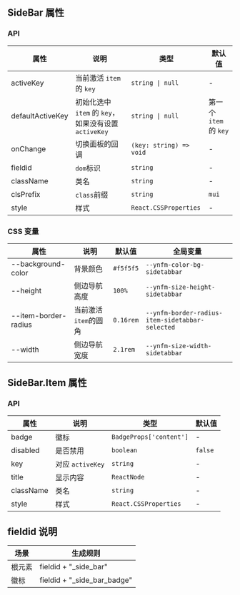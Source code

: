 ## SideBar 属性

### API

| 属性 | 说明 | 类型 | 默认值 |
| --- | --- | --- | --- |
| activeKey | 当前激活 `item` 的 `key` | `string \| null` | - |
| defaultActiveKey | 初始化选中 `item` 的 `key`，如果没有设置 `activeKey` | `string \| null` | 第一个 `item` 的 `key` |
| onChange | 切换面板的回调 | `(key: string) => void` | - |
| fieldid | `dom`标识 | `string` | - |
| className | 类名 | `string` | - |
| clsPrefix | `class`前缀 | `string` | `mui` |
| style | 样式 | `React.CSSProperties` | - |

### CSS 变量

| 属性                 | 说明                 | 默认值    | 全局变量 |
| -------------------- | -------------------- | --------- |  --------- |
| --background-color   | 背景颜色             | `#f5f5f5` | `--ynfm-color-bg-sidetabbar` |
| --height             | 侧边导航高度         | `100%`    | `--ynfm-size-height-sidetabbar` |
| --item-border-radius | 当前激活`item`的圆角 | `0.16rem`     | `--ynfm-border-radius-item-sidetabbar-selected` |
| --width              | 侧边导航宽度         | `2.1rem`   | `--ynfm-size-width-sidetabbar` |

## SideBar.Item 属性

### API

| 属性     | 说明             | 类型                    | 默认值  |
| -------- | ---------------- | ----------------------- | ------- |
| badge    | 徽标             | `BadgeProps['content']` | -       |
| disabled | 是否禁用         | `boolean`               | `false` |
| key      | 对应 `activeKey` | `string`                | -       |
| title    | 显示内容         | `ReactNode`             | -       |
| className | 类名 | `string` | - |
| style | 样式 | `React.CSSProperties` | - |

## fieldid 说明

| 场景         | 生成规则                   |
| ------------ | ------------------------ |
| 根元素       | fieldid + "_side_bar"      |
| 徽标       | fieldid + "_side_bar_badge"  |